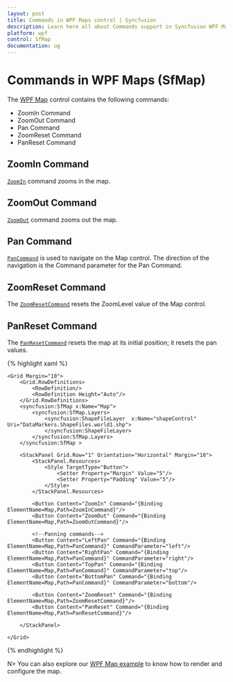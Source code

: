 ```yaml
---
layout: post
title: Commands in WPF Maps control | Syncfusion
description: Learn here all about Commands support in Syncfusion WPF Maps (SfMap) control, its elements and more details.
platform: wpf
control: SfMap
documentation: ug
---
```


# Commands in WPF Maps (SfMap)

The [WPF Map](https://www.syncfusion.com/wpf-controls/map) control contains the following commands:

* ZoomIn Command
* ZoomOut Command
* Pan Command
* ZoomReset Command
* PanReset Command

## ZoomIn Command

[`ZoomIn`](https://help.syncfusion.com/cr/wpf/Syncfusion.UI.Xaml.Maps.SfMap.html#Syncfusion_UI_Xaml_Maps_SfMap_ZoomInCommand) command zooms in the map.

## ZoomOut Command

[`ZoomOut`](https://help.syncfusion.com/cr/wpf/Syncfusion.UI.Xaml.Maps.SfMap.html#Syncfusion_UI_Xaml_Maps_SfMap_ZoomOutCommand) command zooms out the map.

## Pan Command

[`PanCommand`](https://help.syncfusion.com/cr/wpf/Syncfusion.UI.Xaml.Maps.SfMap.html#Syncfusion_UI_Xaml_Maps_SfMap_PanCommand) is used to navigate on the Map control. The direction of the navigation is the Command parameter for the Pan Command.

## ZoomReset Command

The [`ZoomResetCommand`](https://help.syncfusion.com/cr/wpf/Syncfusion.UI.Xaml.Maps.SfMap.html#Syncfusion_UI_Xaml_Maps_SfMap_ZoomResetCommand) resets the ZoomLevel value of the Map control.

## PanReset Command

The [`PanResetCommand`](https://help.syncfusion.com/cr/wpf/Syncfusion.UI.Xaml.Maps.SfMap.html#Syncfusion_UI_Xaml_Maps_SfMap_PanResetCommand) resets the map at its initial position; it resets the pan values.

{% highlight xaml %}

    <Grid Margin="10">
        <Grid.RowDefinitions>
            <RowDefinition/>
            <RowDefinition Height="Auto"/>
        </Grid.RowDefinitions>
        <syncfusion:SfMap x:Name="Map">
            <syncfusion:SfMap.Layers>
                <syncfusion:ShapeFileLayer  x:Name="shapeControl" Uri="DataMarkers.ShapeFiles.world1.shp">
                </syncfusion:ShapeFileLayer>
            </syncfusion:SfMap.Layers>
        </syncfusion:SfMap >
        
        <StackPanel Grid.Row="1" Orientation="Horizontal" Margin="10">
            <StackPanel.Resources>
                <Style TargetType="Button">
                    <Setter Property="Margin" Value="5"/>
                    <Setter Property="Padding" Value="5"/>
                </Style>
            </StackPanel.Resources>
            
            <Button Content="ZoomIn" Command="{Binding ElementName=Map,Path=ZoomInCommand}"/>
            <Button Content="ZoomOut" Command="{Binding ElementName=Map,Path=ZoomOutCommand}"/>
            
            <!--Panning commands-->
            <Button Content="LeftPan" Command="{Binding ElementName=Map,Path=PanCommand}" CommandParameter="left"/>
            <Button Content="RightPan" Command="{Binding ElementName=Map,Path=PanCommand}" CommandParameter="right"/>
            <Button Content="TopPan" Command="{Binding ElementName=Map,Path=PanCommand}" CommandParameter="top"/>
            <Button Content="BottomPan" Command="{Binding ElementName=Map,Path=PanCommand}" CommandParameter="bottom"/>

            <Button Content="ZoomReset" Command="{Binding ElementName=Map,Path=ZoomResetCommand}"/>
            <Button Content="PanReset" Command="{Binding ElementName=Map,Path=PanResetCommand}"/>
            
        </StackPanel>

    </Grid>

{% endhighlight %}

N> You can also explore our [WPF Map example](https://github.com/syncfusion/wpf-demos/tree/master/map) to know how to render and configure the map.
